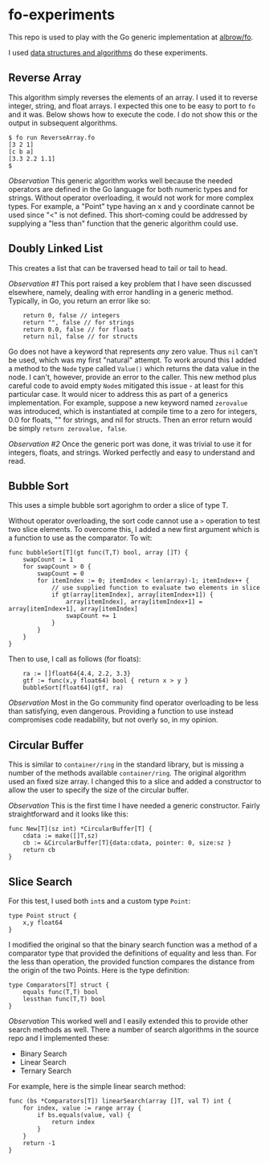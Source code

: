 # fo-experiments
This repo is used to play with the Go generic implementation at 
[albrow/fo](https://github.com/albrow/fo).

I used [data structures and algorithms](https://github.com/floyernick/Data-Structures-and-Algorithms) 
do these experiments.

## Reverse Array
This algorithm simply reverses the elements of an array. I used it to
reverse integer, string, and float arrays. I expected this one to be easy to port to `fo` and it was. Below shows how to execute the code. I do not show this or the output in subsequent algorithms.

```
$ fo run ReverseArray.fo
[3 2 1]
[c b a]
[3.3 2.2 1.1]
$
```

*Observation* This generic algorithm works well because the needed operators are defined in the Go language for both numeric types and for strings. Without operator overloading, it would not work for more complex types. For example, a "Point" type having an x and y coordinate cannot be used since "<" is not defined. This short-coming could be addressed by supplying a "less than" function that the generic algorithm could use.

## Doubly Linked List
This creates a list that can be traversed head to tail or tail to head.

*Observation #1* This port raised a key problem that I have seen discussed elsewhere, namely, dealing with error handling in a generic method. Typically, in Go, you return an error like so:
```
    return 0, false // integers
    return "", false // for strings
    return 0.0, false // for floats
    return nil, false // for structs
```
Go does not have a keyword that represents *any* zero value. Thus `nil` can't be used, which was my first "natural" attempt. To work around this I added a method to the `Node` type called `Value()` which returns the data value in the node. I can't, however, provide an error to the caller. This new method plus careful code to avoid empty `Node`s mitigated this issue - at least for this particular case. It would nicer to address this as part of a generics implementation. For example, suppose a new keyword named `zerovalue` was introduced, which is instantiated at compile time to a zero for integers, 0.0 for floats, "" for strings, and nil for structs. Then an error return would be simply `return zerovalue, false`.

*Observation #2* Once the generic port was done, it was trivial to use it for integers, floats, and strings. Worked perfectly and easy to understand and read.

## Bubble Sort
This uses a simple bubble sort agorighm to order a slice of type T.

Without operator overloading, the sort code cannot use a `>` operation to test two slice elements. To overcome this, I added a new first argument which is a function to use as the comparator. To wit:
```
func bubbleSort[T](gt func(T,T) bool, array []T) {
	swapCount := 1
	for swapCount > 0 {
		swapCount = 0
		for itemIndex := 0; itemIndex < len(array)-1; itemIndex++ {
            // use supplied function to evaluate two elements in slice
			if gt(array[itemIndex], array[itemIndex+1]) { 
				array[itemIndex], array[itemIndex+1] = array[itemIndex+1], array[itemIndex]
				swapCount += 1
			}
		}
	}
}
```

Then to use, I call as follows (for floats):
```
	ra := []float64{4.4, 2.2, 3.3}
	gtf := func(x,y float64) bool { return x > y }
	bubbleSort[float64](gtf, ra)
```

*Observation* Most in the Go community find operator overloading to be less than satisfying, even dangerous. Providing a function to use instead compromises code readability, but not overly so, in my opinion.

## Circular Buffer
This is similar to `container/ring` in the standard library, but is missing a number of the methods available `container/ring`. The original algorithm used an fixed size array. I changed this to a slice and added a constructor to allow the user to specify the size of the circular buffer.

*Observation* This is the first time I have needed a generic constructor. Fairly straightforward and it looks like this:
```
func New[T](sz int) *CircularBuffer[T] {
	cdata := make([]T,sz)
	cb := &CircularBuffer[T]{data:cdata, pointer: 0, size:sz }
	return cb
}
```

## Slice Search
For this test, I used both `int`s and a custom type `Point`:
```
type Point struct {
    x,y float64
}
```

I modified the original so that the binary search function was a method of a comparator type that provided the definitions of equality and less than. For the less than operation, the provided function compares the distance from the origin of the two Points. Here is the type definition:
```
type Comparators[T] struct {
    equals func(T,T) bool
    lessthan func(T,T) bool
}
```

*Observation* This worked well and I easily extended this to provide other search methods as well. There a number of search algorithms in the source repo and I implemented these:
- Binary Search
- Linear Search
- Ternary Search

For example, here is the simple linear search method:
```
func (bs *Comparators[T]) linearSearch(array []T, val T) int {
	for index, value := range array {
		if bs.equals(value, val) {
			return index
		}
	}
	return -1
}
```